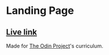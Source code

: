 # Landing Page

## [Live link](https://https://manuelc23.github.io/landing_page/)

Made for [The Odin Project](https://www.theodinproject.com)'s curriculum.
